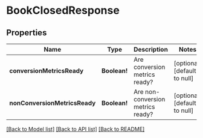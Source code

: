 # BookClosedResponse

## Properties
Name | Type | Description | Notes
------------ | ------------- | ------------- | -------------
**conversionMetricsReady** | **Boolean!** | Are conversion metrics ready? | [optional] [default to null]
**nonConversionMetricsReady** | **Boolean!** | Are non-conversion metrics ready? | [optional] [default to null]

[[Back to Model list]](../README.md#documentation-for-models) [[Back to API list]](../README.md#documentation-for-api-endpoints) [[Back to README]](../README.md)



